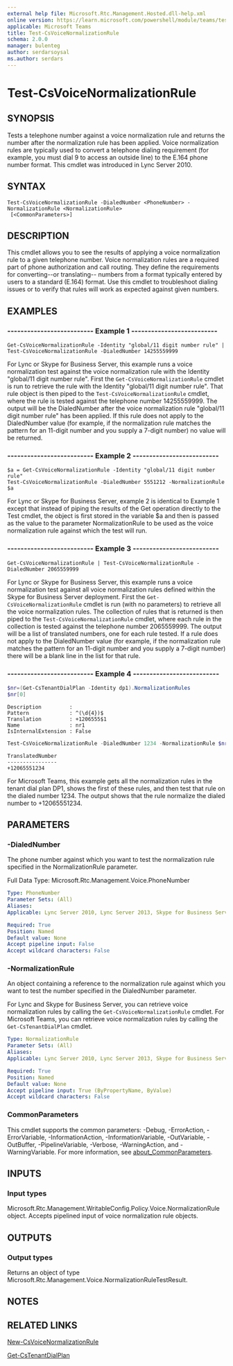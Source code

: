 ```yaml
---
external help file: Microsoft.Rtc.Management.Hosted.dll-help.xml
online version: https://learn.microsoft.com/powershell/module/teams/test-csvoicenormalizationrule
applicable: Microsoft Teams
title: Test-CsVoiceNormalizationRule
schema: 2.0.0
manager: bulenteg
author: serdarsoysal
ms.author: serdars
---
```


# Test-CsVoiceNormalizationRule

## SYNOPSIS
Tests a telephone number against a voice normalization rule and returns the number after the normalization rule has been applied.
Voice normalization rules are typically used to convert a telephone dialing requirement (for example, you must dial 9 to access an outside line) to the E.164 phone
number format.
This cmdlet was introduced in Lync Server 2010.

## SYNTAX

```
Test-CsVoiceNormalizationRule -DialedNumber <PhoneNumber> -NormalizationRule <NormalizationRule>
 [<CommonParameters>]
```

## DESCRIPTION
This cmdlet allows you to see the results of applying a voice normalization rule to a given telephone number.
Voice normalization rules are a required part of phone authorization and call routing.
They define the requirements for converting--or translating-- numbers from a format typically entered by users to a standard (E.164) format.
Use this cmdlet to troubleshoot dialing issues or to verify that rules will work as expected against given numbers.

## EXAMPLES

### -------------------------- Example 1 --------------------------
```
Get-CsVoiceNormalizationRule -Identity "global/11 digit number rule" | Test-CsVoiceNormalizationRule -DialedNumber 14255559999
```

For Lync or Skype for Business Server, this example runs a voice normalization test against the voice normalization rule with the Identity "global/11 digit number rule".
First the `Get-CsVoiceNormalizationRule` cmdlet is run to retrieve the rule with the Identity "global/11 digit number rule".
That rule object is then piped to the `Test-CsVoiceNormalizationRule` cmdlet, where the rule is tested against the telephone number 14255559999.
The output will be the DialedNumber after the voice normalization rule "global/11 digit number rule" has been applied.
If this rule does not apply to the DialedNumber value (for example, if the normalization rule matches the pattern for an 11-digit number and you supply a 7-digit number) no value will be returned.

### -------------------------- Example 2 --------------------------
```
$a = Get-CsVoiceNormalizationRule -Identity "global/11 digit number rule"
Test-CsVoiceNormalizationRule -DialedNumber 5551212 -NormalizationRule $a
```

For Lync or Skype for Business Server, example 2 is identical to Example 1 except that instead of piping the results of the Get operation directly to the Test cmdlet, the
object is first stored in the variable $a and then is passed as the value to the parameter NormalizationRule to be used as the voice normalization rule against which the
test will run.

### -------------------------- Example 3 --------------------------
```
Get-CsVoiceNormalizationRule | Test-CsVoiceNormalizationRule -DialedNumber 2065559999
```

For Lync or Skype for Business Server, this example runs a voice normalization test against all voice normalization rules defined within the Skype for Business
Server deployment. First the `Get-CsVoiceNormalizationRule` cmdlet is run (with no parameters) to retrieve all the voice normalization rules.
The collection of rules that is returned is then piped to the `Test-CsVoiceNormalizationRule` cmdlet, where each rule in the collection is tested against the telephone
number 2065559999. The output will be a list of translated numbers, one for each rule tested.
If a rule does not apply to the DialedNumber value (for example, if the normalization rule matches the pattern for an 11-digit number and you supply a 7-digit number) there
will be a blank line in the list for that rule.

### -------------------------- Example 4 --------------------------
```powershell
$nr=(Get-CsTenantDialPlan -Identity dp1).NormalizationRules
$nr[0]
```
```output
Description         :
Pattern             : ^(\d{4})$
Translation         : +1206555$1
Name                : nr1
IsInternalExtension : False
```
```powershell
Test-CsVoiceNormalizationRule -DialedNumber 1234 -NormalizationRule $nr[0]
```
```output
TranslatedNumber
----------------
+12065551234
```

For Microsoft Teams, this example gets all the normalization rules in the tenant dial plan DP1, shows the first of these rules, and then test that rule on the
dialed number 1234. The output shows that the rule normalize the dialed number to +12065551234.

## PARAMETERS

### -DialedNumber
The phone number against which you want to test the normalization rule specified in the NormalizationRule parameter.

Full Data Type: Microsoft.Rtc.Management.Voice.PhoneNumber

```yaml
Type: PhoneNumber
Parameter Sets: (All)
Aliases:
Applicable: Lync Server 2010, Lync Server 2013, Skype for Business Server 2015, Skype for Business Server 2019, Microsoft Teams

Required: True
Position: Named
Default value: None
Accept pipeline input: False
Accept wildcard characters: False
```

### -NormalizationRule
An object containing a reference to the normalization rule against which you want to test the number specified in the DialedNumber parameter.

For Lync and Skype for Business Server, you can retrieve voice normalization rules by calling the `Get-CsVoiceNormalizationRule` cmdlet.
For Microsoft Teams, you can retrieve voice normalization rules by calling the `Get-CsTenantDialPlan` cmdlet.

```yaml
Type: NormalizationRule
Parameter Sets: (All)
Aliases:
Applicable: Lync Server 2010, Lync Server 2013, Skype for Business Server 2015, Skype for Business Server 2019, Microsoft Teams

Required: True
Position: Named
Default value: None
Accept pipeline input: True (ByPropertyName, ByValue)
Accept wildcard characters: False
```

### CommonParameters
This cmdlet supports the common parameters: -Debug, -ErrorAction, -ErrorVariable, -InformationAction, -InformationVariable, -OutVariable, -OutBuffer, -PipelineVariable, -Verbose, -WarningAction, and -WarningVariable. For more information, see [about_CommonParameters](https://go.microsoft.com/fwlink/?LinkID=113216).

## INPUTS

### Input types
Microsoft.Rtc.Management.WritableConfig.Policy.Voice.NormalizationRule object.
Accepts pipelined input of voice normalization rule objects.

## OUTPUTS

### Output types
Returns an object of type Microsoft.Rtc.Management.Voice.NormalizationRuleTestResult.

## NOTES

## RELATED LINKS

[New-CsVoiceNormalizationRule](https://learn.microsoft.com/powershell/module/teams/new-csvoicenormalizationrule)

[Get-CsTenantDialPlan](https://learn.microsoft.com/powershell/module/teams/get-cstenantdialplan)
